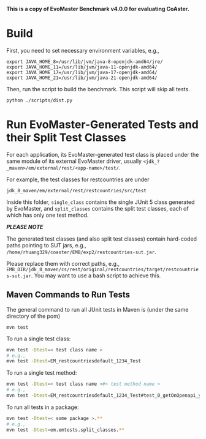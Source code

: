 **This is a copy of EvoMaster Benchmark v4.0.0 for evaluating CoAster.**

# Build

First, you need to set necessary environment variables, e.g.,
```
export JAVA_HOME_8=/usr/lib/jvm/java-8-openjdk-amd64/jre/
export JAVA_HOME_11=/usr/lib/jvm/java-11-openjdk-amd64/
export JAVA_HOME_17=/usr/lib/jvm/java-17-openjdk-amd64/
export JAVA_HOME_21=/usr/lib/jvm/java-21-openjdk-amd64/
```

Then, run the script to build the benchmark. This script will skip all tests.
```
python ./scripts/dist.py
```

# Run EvoMaster-Generated Tests and their Split Test Classes

For each application, its EvoMaster-generated test class is placed under the same module of its external EvoMaster driver, usually `<jdk_?_maven>/em/external/rest/<app-name>/test/`.

For example, the test classes for restcountries are under
```
jdk_8_maven/em/external/rest/restcountries/src/test
```

Inside this folder, `single_class` contains the single JUnit 5 class generated by EvoMaster, and `split_classes` contains the split test classes, each of which has only one test method.

***PLEASE NOTE***

The generated test classes (and also split test classes) contain hard-coded paths pointing to SUT jars, e.g., `/home/rhuang329/coaster/EMB/exp2/restcountries-sut.jar`.

Please replace them with correct paths, e.g., `EMB_DIR/jdk_8_maven/cs/rest/original/restcountries/target/restcountries-sut.jar`. 
You may want to use a bash script to achieve this.

## Maven Commands to Run Tests

The general command to run all JUnit tests in Maven is (under the same directory of the pom)
```
mvn test
```

To run a single test class:
```bash
mvn test -Dtest=< test class name >
# e.g.,
mvn test -Dtest=EM_restcountriesdefault_1234_Test
```

To run a single test method:
```bash
mvn test -Dtest=< test class name >#< test method name >
# e.g.,
mvn test -Dtest=EM_restcountriesdefault_1234_Test#test_0_getOnOpenapi_yamlReturnsContent
```

To run all tests in a package:
```bash
mvn test -Dtest=< some package >.**
# e.g.,
mvn test -Dtest=em.emtests.split_classes.**
```